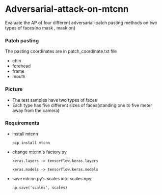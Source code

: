 # Adversarial-attack-on-mtcnn
Evaluate the AP of four different adversarial-patch pasting methods on two types of faces(no mask , mask on)

### Patch pasting
The pasting coordinates are in patch_coordinate.txt file
  
- chin
- forehead
- frame 
- mouth

### Picture
- The test samples have two types of faces
- Each type has five different sizes of faces(standing one to five meter away from the camera)

### Requirements
- install mtcnn

  `pip install mtcnn`

- change mtcnn's factory.py
    
    `keras.layers -> tensorflow.keras.layers`
    
    `keras.models -> tensorflow.keras.models`
    
- save mtcnn.py's scales into scales.npy
    
    `np.save('scales', scales)`
